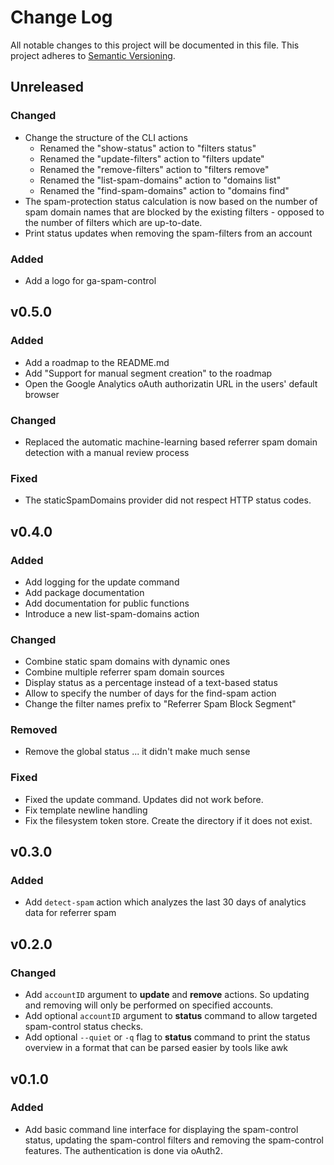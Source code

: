 # Change Log

All notable changes to this project will be documented in this file.
This project adheres to [Semantic Versioning](http://semver.org/).

## Unreleased

### Changed
- Change the structure of the CLI actions
  - Renamed the "show-status" action to "filters status"
  - Renamed the "update-filters" action to "filters update"
  - Renamed the "remove-filters" action to "filters remove"
  - Renamed the "list-spam-domains" action to "domains list"
  - Renamed the "find-spam-domains" action to "domains find"
- The spam-protection status calculation is now based on the number of spam domain names that are blocked by the existing filters - opposed to the number of filters which are up-to-date.
- Print status updates when removing the spam-filters from an account

### Added
- Add a logo for ga-spam-control

## v0.5.0

### Added
- Add a roadmap to the README.md
- Add "Support for manual segment creation" to the roadmap
- Open the Google Analytics oAuth authorizatin URL in the users' default browser

### Changed
- Replaced the automatic machine-learning based referrer spam domain detection with a manual review process

### Fixed
- The staticSpamDomains provider did not respect HTTP status codes.

## v0.4.0

### Added
- Add logging for the update command
- Add package documentation
- Add documentation for public functions
- Introduce a new list-spam-domains action

### Changed
- Combine static spam domains with dynamic ones
- Combine multiple referrer spam domain sources
- Display status as a percentage instead of a text-based status
- Allow to specify the number of days for the find-spam action
- Change the filter names prefix to "Referrer Spam Block Segment"

### Removed
- Remove the global status ... it didn't make much sense

### Fixed
- Fixed the update command. Updates did not work before.
- Fix template newline handling
- Fix the filesystem token store. Create the directory if it does not exist.

## v0.3.0

### Added

- Add `detect-spam` action which analyzes the last 30 days of analytics data for referrer spam

## v0.2.0

### Changed

- Add `accountID` argument to **update** and **remove** actions. So updating and removing will only be performed on specified accounts.
- Add optional `accountID` argument to **status** command to allow targeted spam-control status checks.
- Add optional `--quiet` or `-q` flag to **status** command to print the status overview in a format that can be parsed easier by tools like awk

## v0.1.0

### Added

- Add basic command line interface for displaying the spam-control status, updating the spam-control filters and removing the spam-control features. The authentication is done via oAuth2.
